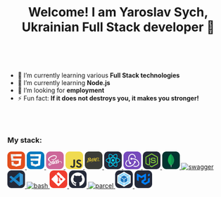 <h1 align="center"> Welcome! I am Yaroslav Sych, Ukrainian Full Stack developer 👋 </h1> 
<br>
<br>
<br>

- 🔭 I’m currently learning various **Full Stack technologies**
- 🌱 I’m currently learning **Node.js**
- 🤔 I’m looking for **employment**
- ⚡️ Fun fact: **If it does not destroys you, it makes you stronger!**

<br>
<br>
<h3>My stack:</h3>
<div>
  <a href="https://developer.mozilla.org/en-US/docs/Web/HTML">
    <img src="https://github.com/tandpfun/skill-icons/blob/main/icons/HTML.svg" alt="html5" width="40" height="40" />
  </a>
  <a href="https://developer.mozilla.org/en-US/docs/Learn/Getting_started_with_the_web/CSS_basics">
    <img src="https://github.com/tandpfun/skill-icons/blob/main/icons/CSS.svg" alt="css3" width="40" height="40" />
  </a>
  <a href="https://sass-lang.com/guide/">
    <img src="https://github.com/tandpfun/skill-icons/raw/main/icons/Sass.svg" alt="sass" width="40" height="40" />
  </a>
  <a href="https://developer.mozilla.org/en-US/docs/Web/JavaScript">
    <img src="https://github.com/tandpfun/skill-icons/raw/main/icons/JavaScript.svg" alt="js" width="40" height="40" />
  </a>
  <a href="https://babeljs.io">
    <img src="https://github.com/tandpfun/skill-icons/blob/main/icons/Babel.svg" alt="babel" width="40" height="40" />
  </a>
  <a href="https://legacy.reactjs.org/docs/getting-started.html">
    <img src="https://github.com/tandpfun/skill-icons/raw/main/icons/React-Dark.svg" alt="react.js" width="40" height="40" />
  </a>
  <a href="https://redux.js.org/introduction/getting-started">
    <img src="https://github.com/tandpfun/skill-icons/raw/main/icons/Redux.svg" alt="react-redux" width="40" height="40" />
  </a>
  <a href="https://nodejs.org">
    <img src="https://github.com/tandpfun/skill-icons/raw/main/icons/NodeJS-Dark.svg" alt="node.js" width="40" height="40" />
  </a>
  <a href="https://www.mongodb.com">
    <img src="https://github.com/tandpfun/skill-icons/raw/main/icons/MongoDB.svg" alt="mongoDB" width="40" height="40" />
  </a>
  <a href="https://swagger.io">
    <img src="https://static-00.iconduck.com/assets.00/swagger-icon-512x512-halz44im.png" alt="swagger" width="40" height="40" />
  </a>
  <a href="https://code.visualstudio.com">
    <img src="https://github.com/tandpfun/skill-icons/raw/main/icons/VSCode-Dark.svg" alt="vscode" width="40" height="40" />
  </a>
  <a href="https://uk.wikipedia.org/wiki/Bash">
    <img src="https://icon-library.com/images/bash-icon/bash-icon-10.jpg" alt="bash" width="40" height="40" />
  </a>
  <a href="https://git-scm.com">
    <img src="https://github.com/tandpfun/skill-icons/raw/main/icons/Git.svg" alt="git" width="40" height="40" />
  </a>
  <a href="https://github.com">
    <img src="https://github.com/tandpfun/skill-icons/raw/main/icons/Github-Dark.svg" alt="github" width="40" height="40" />
  </a>
  <a href="https://parceljs.org">
    <img src="https://seeklogo.com/images/P/parcel-logo-2AED80E697-seeklogo.com.png" alt="parcel" width="40" height="40" />
  </a>
  <a href="https://webpack.js.org">
    <img src="https://github.com/tandpfun/skill-icons/raw/main/icons/Webpack-Dark.svg" alt="webpack" width="40" height="40" />
  </a>
  <a href="https://mui.com/material-ui/">
    <img src="https://github.com/tandpfun/skill-icons/raw/main/icons/MaterialUI-Dark.svg" alt="materialUI" width="40" height="40" />
  </a>
</div>
